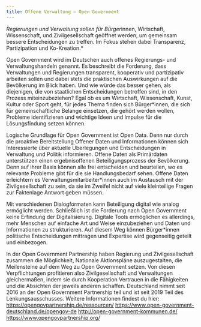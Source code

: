 ```yaml
---
title: Offene Verwaltung – Open Government
---
```


*Regierungen und Verwaltung sollen für Bürger*innen, Wirtschaft, Wissenschaft, und Zivilgesellschaft geöffnet werden, um gemeinsam bessere Entscheidungen zu treffen. Im Fokus stehen dabei Transparenz, Partizipation und Ko-Kreation.*

Open Government wird im Deutschen auch offenes Regierungs- und Verwaltungshandeln genannt. Es beschreibt die Forderung, dass Verwaltungen und Regierungen transparent, kooperativ und partizipativ arbeiten sollen und dabei stets die praktischen Auswirkungen auf die Bevölkerung im Blick haben. Und wie würde das besser gehen, als diejenigen, die von staatlichen Entscheidungen betroffen sind, in den Prozess miteinzubeziehen? Egal ob es um Wirtschaft, Wissenschaft, Kunst, Kultur oder Sport geht, für jedes Thema finden sich Bürger*innen, die sich für gemeinschaftliche Belange einsetzen, die gehört werden wollen, Probleme identifizieren und wichtige Ideen und Impulse für die Lösungsfindung setzen können.

Logische Grundlage für Open Government ist Open Data. Denn nur durch die proaktive Bereitstellung Offener Daten und Informationen können sich Interessierte über aktuelle Überlegungen und Entscheidungen in Verwaltung und Politik informieren. Offene Daten als Primärdaten unterstützen einen ergebnisoffenen Beteiligungsprozess der Bevölkerung. Denn auf ihrer Basis können alle frei entscheiden und beurteilen, wo es relevante Probleme gibt für die sie Handlungsbedarf sehen. Offene Daten erleichtern es Verwaltungsmitarbeiter*innen auch im Austausch mit der Zivilgesellschaft zu sein, da sie im Zweifel nicht auf viele kleinteilige Fragen zur Faktenlage Antwort geben müssen.

Mit verschiedenen Dialogformaten kann Beteiligung digital wie analog ermöglicht werden. Schließlich ist die Forderung nach Open Government keine Erfindung der Digitalisierung. Digitale Tools ermöglichen es allerdings, mehr Menschen auf einfache Art und Weise einzubeziehen und Daten und Informationen zu strukturieren. Auf diesem Weg können Bürger*innen politische Entscheidungen mittragen und Expertise wird gegenseitig geteilt und einbezogen.

In der Open Government Partnership haben Regierung und Zivilgesellschaft zusammen die Möglichkeit, Nationale Aktionspläne auszugestalten, die Meilensteine auf dem Weg zu Open Government setzen. Von diesen Verpflichtungen profitieren also Zivilgesellschaft und Verwaltungen gleichermaßen, indem sie durch Kooperation Vertrauen in die Fähigkeiten und die Absichten der jeweils anderen schaffen. Deutschland nimmt seit 2016 an der Open Government Partnership teil und ist seit 2019 Teil des Lenkungsausschusses. Weitere Informationen findest du hier:
https://opengovpartnership.de/ressourcen/
https://www.open-government-deutschland.de/opengov-de
http://open-government-kommunen.de/
https://www.opengovpartnership.org/  

